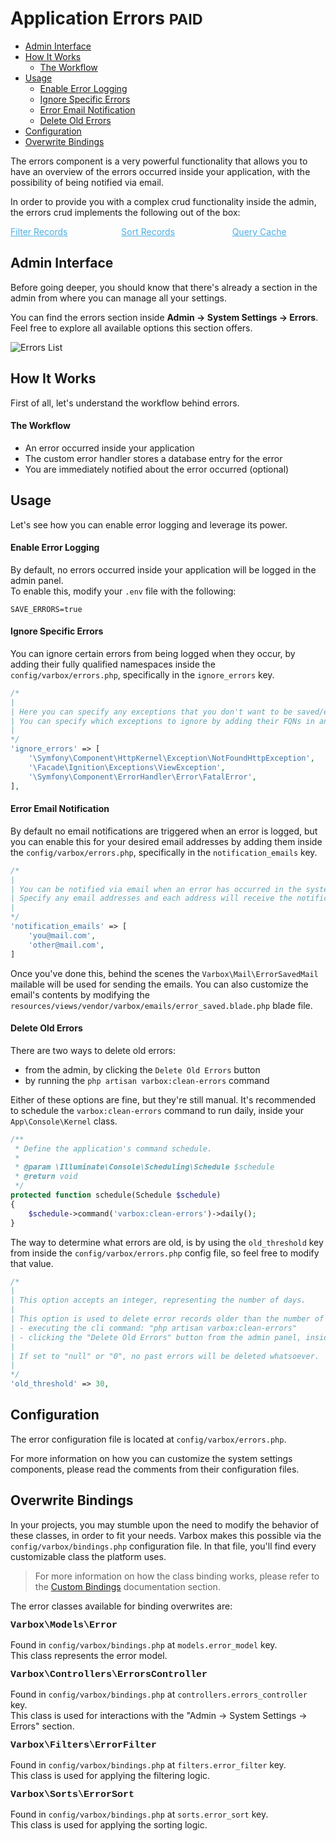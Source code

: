 <h1>Application Errors <small class="paid">PAID</small></h1>

- [Admin Interface](#admin-interface)
- [How It Works](#how-it-works)
    - [The Workflow](#the-workflow)
- [Usage](#usage)
    - [Enable Error Logging](#enable-error-logging)
    - [Ignore Specific Errors](#ignore-specific-errors)
    - [Error Email Notification](#error-email-notification)
    - [Delete Old Errors](#delete-old-errors)
- [Configuration](#configuration)
- [Overwrite Bindings](#overwrite-bindings)

<p id="first-p">
The errors component is a very powerful functionality that allows you to have an overview of the errors occurred inside your application, with the possibility of being notified via email.
</p>

In order to provide you with a complex crud functionality inside the admin, the errors crud implements the following out of the box:

<style>
    #available-filter-operators-list > p {
        column-count: 3; -moz-column-count: 3; -webkit-column-count: 3;
        column-gap: 2em; -moz-column-gap: 2em; -webkit-column-gap: 2em;
    }

    #available-filter-operators-list a {
        display: block;
        color: #4AAEE3;
    }
</style>
<div id="available-filter-operators-list" markdown="1">

[Filter Records](/docs/{{version}}/filter-records)
[Sort Records](/docs/{{version}}/sort-records)
[Query Cache](/docs/{{version}}/query-cache)

</div>

<a name="admin-interface"></a>
## Admin Interface

Before going deeper, you should know that there's already a section in the admin from where you can manage all your settings.

You can find the errors section inside **Admin -> System Settings -> Errors**.   
Feel free to explore all available options this section offers.

![Errors List](/docs/{{version}}/errors-list.png)

<a name="how-it-works"></a>
## How It Works

First of all, let's understand the workflow behind errors.

<a name="the-workflow"></a>
#### The Workflow

- An error occurred inside your application
- The custom error handler stores a database entry for the error
- You are immediately notified about the error occurred (optional)

<a name="usage"></a>
## Usage

Let's see how you can enable error logging and leverage its power.

<a name="enable-error-logging"></a>
#### Enable Error Logging

By default, no errors occurred inside your application will be logged in the admin panel.   
To enable this, modify your `.env` file with the following:

```
SAVE_ERRORS=true
``` 

<a name="ignore-specific-errors"></a>
#### Ignore Specific Errors

You can ignore certain errors from being logged when they occur, by adding their fully qualified namespaces inside the `config/varbox/errors.php`, specifically in the `ignore_errors` key.

```php
/*
|
| Here you can specify any exceptions that you don't want to be saved/emailed.
| You can specify which exceptions to ignore by adding their FQNs in an array format.
|
*/
'ignore_errors' => [
    '\Symfony\Component\HttpKernel\Exception\NotFoundHttpException',
    '\Facade\Ignition\Exceptions\ViewException',
    '\Symfony\Component\ErrorHandler\Error\FatalError',
],
```

<a name="error-email-notification"></a>
#### Error Email Notification

By default no email notifications are triggered when an error is logged, but you can enable this for your desired email addresses by adding them inside the `config/varbox/errors.php`, specifically in the `notification_emails` key.

```php
/*
|
| You can be notified via email when an error has occurred in the system.
| Specify any email addresses and each address will receive the notifications.
|
*/
'notification_emails' => [
    'you@mail.com',
    'other@mail.com',
]
```

Once you've done this, behind the scenes the `Varbox\Mail\ErrorSavedMail` mailable will be used for sending the emails. 
You can also customize the email's contents by modifying the `resources/views/vendor/varbox/emails/error_saved.blade.php` blade file.

<a name="delete-old-errors"></a>
#### Delete Old Errors

There are two ways to delete old errors:
- from the admin, by clicking the `Delete Old Errors` button
- by running the `php artisan varbox:clean-errors` command

Either of these options are fine, but they're still manual. It's recommended to schedule the `varbox:clean-errors` command to run daily, inside your `App\Console\Kernel` class.

```php
/**
 * Define the application's command schedule.
 *
 * @param \Illuminate\Console\Scheduling\Schedule $schedule
 * @return void
 */
protected function schedule(Schedule $schedule)
{
    $schedule->command('varbox:clean-errors')->daily();
}
```

The way to determine what errors are old, is by using the `old_threshold` key from inside the `config/varbox/errors.php` config file, so feel free to modify that value.

```php
/*
|
| This option accepts an integer, representing the number of days.
|
| This option is used to delete error records older than the number of days supplied when:
| - executing the cli command: "php artisan varbox:clean-errors"
| - clicking the "Delete Old Errors" button from the admin panel, inside the error list view
|
| If set to "null" or "0", no past errors will be deleted whatsoever.
|
*/
'old_threshold' => 30,
```

<a name="configuration"></a>
## Configuration

The error configuration file is located at `config/varbox/errors.php`.

For more information on how you can customize the system settings components, please read the comments from their configuration files.

<a name="overwrite-bindings"></a>
## Overwrite Bindings

In your projects, you may stumble upon the need to modify the behavior of these classes, in order to fit your needs.
Varbox makes this possible via the `config/varbox/bindings.php` configuration file. In that file, you'll find every customizable class the platform uses.

> For more information on how the class binding works, please refer to the [Custom Bindings](/docs/{{version}}/custom-bindings) documentation section.

<style>
    p.overwrite-class {
        display: block;
        font-family: SFMono-Regular,Menlo,Monaco,Consolas,Liberation Mono,Courier New,monospace;
        font-weight: 600;
        font-size: 15px;
        margin: 0;
    }
</style>

The error classes available for binding overwrites are:

<p class="overwrite-class">Varbox\Models\Error</p>

Found in `config/varbox/bindings.php` at `models.error_model` key.   
This class represents the error model.

<p class="overwrite-class">Varbox\Controllers\ErrorsController</p>

Found in `config/varbox/bindings.php` at `controllers.errors_controller` key.   
This class is used for interactions with the "Admin -> System Settings -> Errors" section.

<p class="overwrite-class">Varbox\Filters\ErrorFilter</p>

Found in `config/varbox/bindings.php` at `filters.error_filter` key.   
This class is used for applying the filtering logic.

<p class="overwrite-class">Varbox\Sorts\ErrorSort</p>

Found in `config/varbox/bindings.php` at `sorts.error_sort` key.   
This class is used for applying the sorting logic.
